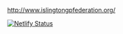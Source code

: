 <http://www.islingtongpfederation.org/>


[![Netlify Status](https://api.netlify.com/api/v1/badges/2112d2b4-0563-4c7d-8808-6d01a5f66e02/deploy-status)](https://app.netlify.com/sites/igpf/deploys)
